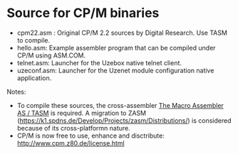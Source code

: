 # Source for CP/M binaries

* cpm22.asm : Original CP/M 2.2 sources by Digital Research. Use TASM to compile.
* hello.asm: Example assembler program that can be compiled under CP/M using ASM.COM.
* telnet.asm: Launcher for the Uzebox native telnet client.
* uzeconf.asm: Launcher for the Uzenet module configuration native application.

Notes: 
* To compile these sources, the cross-assembler [The Macro Assembler AS / TASM](http://john.ccac.rwth-aachen.de:8000/as/) is required. A migration to ZASM (https://k1.spdns.de/Develop/Projects/zasm/Distributions/) is considered because of its cross-platformn nature. 
* CP/M is now free to use, enhance and disctribute: http://www.cpm.z80.de/license.html